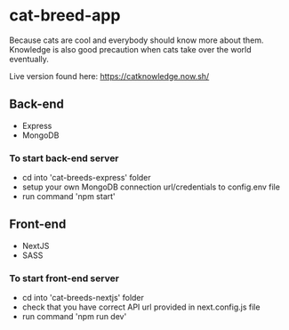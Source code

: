 # cat-breed-app

Because cats are cool and everybody should know more about them. Knowledge is also good precaution when cats take over the world eventually.

Live version found here: https://catknowledge.now.sh/

## Back-end

- Express
- MongoDB

### To start back-end server

- cd into 'cat-breeds-express' folder
- setup your own MongoDB connection url/credentials to config.env file
- run command 'npm start'

## Front-end

- NextJS
- SASS

### To start front-end server

- cd into 'cat-breeds-nextjs' folder
- check that you have correct API url provided in next.config.js file
- run command 'npm run dev'
